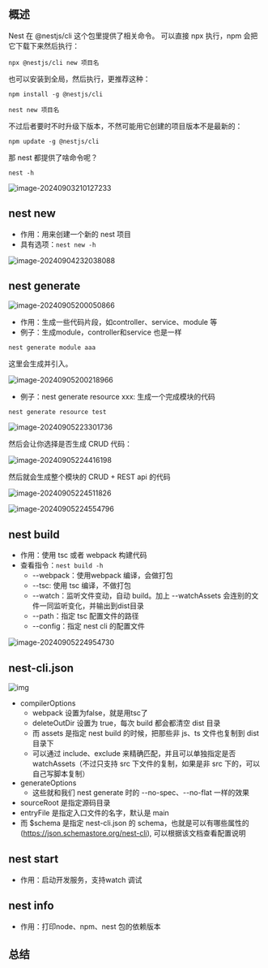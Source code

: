 ## 概述
Nest 在 @nestjs/cli 这个包里提供了相关命令。
可以直接 npx 执行，npm 会把它下载下来然后执行：
```
npx @nestjs/cli new 项目名
```
也可以安装到全局，然后执行，更推荐这种：
```
npm install -g @nestjs/cli

nest new 项目名
```
不过后者要时不时升级下版本，不然可能用它创建的项目版本不是最新的：
```
npm update -g @nestjs/cli
```
那 nest 都提供了啥命令呢？
```
nest -h
```

![image-20240903210127233](image-20240903210127233.png)

## nest new
- 作用：用来创建一个新的 nest 项目
- 具有选项：`nest new -h`

![image-20240904232038088](image-20240904232038088.png)

## nest generate

![image-20240905200050866](image-20240905200050866.png)

- 作用：生成一些代码片段，如controller、service、module 等
- 例子：生成module，controller和service 也是一样

```
nest generate module aaa
```

这里会生成并引入。

![image-20240905200218966](image-20240905200218966.png)

- 例子：nest generate resource xxx: 生成一个完成模块的代码

```
nest generate resource test
```

![image-20240905223301736](image-20240905223301736.png)

然后会让你选择是否生成 CRUD 代码：

![image-20240905224416198](image-20240905224416198.png)

然后就会生成整个模块的 CRUD + REST api 的代码

![image-20240905224511826](image-20240905224511826.png)

![image-20240905224554796](image-20240905224554796.png)

## nest build

- 作用：使用 tsc 或者 webpack 构建代码
- 查看指令：`nest build -h`
  - --webpack：使用webpack 编译，会做打包
  - --tsc: 使用 tsc 编译，不做打包
  - --watch：监听文件变动，自动 build。加上 --watchAssets 会连别的文件一同监听变化，并输出到dist目录
  - --path：指定 tsc 配置文件的路径
  - --config：指定 nest cli 的配置文件

![image-20240905224954730](image-20240905224954730.png)

## nest-cli.json

![img](nest-cli-json.png)

- compilerOptions
  - webpack 设置为false，就是用tsc了
  - deleteOutDir 设置为 true，每次 build 都会都清空 dist 目录
  - 而 assets 是指定 nest build 的时候，把那些非 js、ts 文件也复制到 dist 目录下
  - 可以通过 include、exclude 来精确匹配，并且可以单独指定是否 watchAssets（不过只支持 src 下文件的复制，如果是非 src 下的，可以自己写脚本复制）
- generateOptions
  - 这些就和我们 nest generate 时的 --no-spec、--no-flat 一样的效果
- sourceRoot 是指定源码目录
- entryFile 是指定入口文件的名字，默认是 main
- 而 $schema 是指定 nest-cli.json 的 schema，也就是可以有哪些属性的(https://json.schemastore.org/nest-cli), 可以根据该文档查看配置说明

## nest start

- 作用：启动开发服务，支持watch 调试

## nest info

- 作用：打印node、npm、nest 包的依赖版本

## 总结